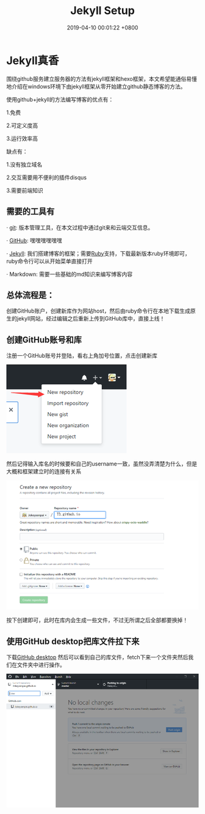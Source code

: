 ﻿---
layout: post
title:  "Jekyll Setup"
date:   2019-04-10 00:01:22 +0800
categories: Routine
---
# Jekyll真香

围绕github服务建立服务器的方法有jekyll框架和hexo框架，本文希望能通俗易懂地介绍在windows环境下由jekyll框架从零开始建立github静态博客的方法。

使用github+jekyll的方法编写博客的优点有：

1.免费

2.可定义度高

3.运行效率高

缺点有：

1.没有独立域名

2.交互需要用不便利的插件disqus

3.需要前端知识

## 需要的工具有

· [git][1]: 版本管理工具，在本文过程中通过git来和云端交互信息。

· [GitHub][2]: 嘿嘿嘿嘿嘿嘿

· [Jekyll][3]: 我们搭建博客的框架；需要[Ruby][4]支持，下载最新版本ruby环境即可，ruby命令行可以从开始菜单直接打开

· Markdown: 需要一些基础的md知识来编写博客内容

## 总体流程是：
	
创建GitHub账户，创建新库作为网站host，然后由ruby命令行在本地下载生成原生的jekyll网站，经过编辑之后重新上传到GitHub库中，直接上线！

## 创建GitHub账号和库

注册一个GitHub账号并登陆，看右上角加号位置，点击创建新库

![repo](/img/image1.png)

然后记得输入库名的时候要和自己的username一致，虽然没弄清楚为什么，但是大概和框架建立时的连接有关系

![na](/img/image2.png)

按下创建即可，此时在库内会生成一些文件，不过无所谓之后全部都要换掉！

## 使用GitHub desktop把库文件拉下来

下载[GitHub desktop][5] 然后可以看到自己的库文件，fetch下来一个文件夹然后我们在文件夹中进行操作。

![fetch](/img/image3.png)












[1]: https://git-scm.com/
[2]: https://github.com/
[3]: https://jekyllrb.com/
[4]: https://www.ruby-lang.org/en/downloads/
[5]: https://desktop.github.com/
